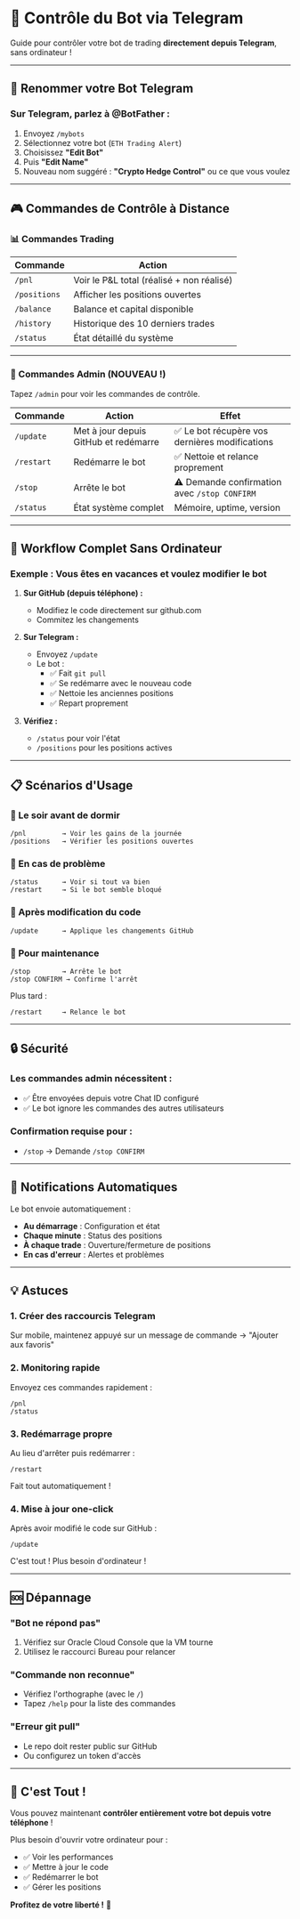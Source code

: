 # 🤖 Contrôle du Bot via Telegram

Guide pour contrôler votre bot de trading **directement depuis Telegram**, sans ordinateur !

---

## 📱 Renommer votre Bot Telegram

### Sur Telegram, parlez à @BotFather :

1. Envoyez `/mybots`
2. Sélectionnez votre bot (`ETH Trading Alert`)
3. Choisissez **"Edit Bot"**
4. Puis **"Edit Name"**
5. Nouveau nom suggéré : **"Crypto Hedge Control"** ou ce que vous voulez

---

## 🎮 Commandes de Contrôle à Distance

### 📊 Commandes Trading

| Commande | Action |
|----------|--------|
| `/pnl` | Voir le P&L total (réalisé + non réalisé) |
| `/positions` | Afficher les positions ouvertes |
| `/balance` | Balance et capital disponible |
| `/history` | Historique des 10 derniers trades |
| `/status` | État détaillé du système |

---

### 🔐 Commandes Admin (NOUVEAU !)

Tapez `/admin` pour voir les commandes de contrôle.

| Commande | Action | Effet |
|----------|--------|-------|
| `/update` | Met à jour depuis GitHub et redémarre | ✅ Le bot récupère vos dernières modifications |
| `/restart` | Redémarre le bot | ✅ Nettoie et relance proprement |
| `/stop` | Arrête le bot | ⚠️ Demande confirmation avec `/stop CONFIRM` |
| `/status` | État système complet | Mémoire, uptime, version |

---

## 🔄 Workflow Complet Sans Ordinateur

### Exemple : Vous êtes en vacances et voulez modifier le bot

1. **Sur GitHub (depuis téléphone) :**
   - Modifiez le code directement sur github.com
   - Commitez les changements

2. **Sur Telegram :**
   - Envoyez `/update`
   - Le bot :
     - ✅ Fait `git pull`
     - ✅ Se redémarre avec le nouveau code
     - ✅ Nettoie les anciennes positions
     - ✅ Repart proprement

3. **Vérifiez :**
   - `/status` pour voir l'état
   - `/positions` pour les positions actives

---

## 📋 Scénarios d'Usage

### 🌙 Le soir avant de dormir

```
/pnl         → Voir les gains de la journée
/positions   → Vérifier les positions ouvertes
```

### 🚨 En cas de problème

```
/status      → Voir si tout va bien
/restart     → Si le bot semble bloqué
```

### 🔄 Après modification du code

```
/update      → Applique les changements GitHub
```

### 🛑 Pour maintenance

```
/stop        → Arrête le bot
/stop CONFIRM → Confirme l'arrêt
```

Plus tard :
```
/restart     → Relance le bot
```

---

## 🔒 Sécurité

### Les commandes admin nécessitent :
- ✅ Être envoyées depuis votre Chat ID configuré
- ✅ Le bot ignore les commandes des autres utilisateurs

### Confirmation requise pour :
- `/stop` → Demande `/stop CONFIRM`

---

## 📲 Notifications Automatiques

Le bot envoie automatiquement :

- **Au démarrage** : Configuration et état
- **Chaque minute** : Status des positions
- **À chaque trade** : Ouverture/fermeture de positions
- **En cas d'erreur** : Alertes et problèmes

---

## 💡 Astuces

### 1. Créer des raccourcis Telegram

Sur mobile, maintenez appuyé sur un message de commande → "Ajouter aux favoris"

### 2. Monitoring rapide

Envoyez ces commandes rapidement :
```
/pnl
/status
```

### 3. Redémarrage propre

Au lieu d'arrêter puis redémarrer :
```
/restart
```

Fait tout automatiquement !

### 4. Mise à jour one-click

Après avoir modifié le code sur GitHub :
```
/update
```

C'est tout ! Plus besoin d'ordinateur !

---

## 🆘 Dépannage

### "Bot ne répond pas"

1. Vérifiez sur Oracle Cloud Console que la VM tourne
2. Utilisez le raccourci Bureau pour relancer

### "Commande non reconnue"

- Vérifiez l'orthographe (avec le `/`)
- Tapez `/help` pour la liste des commandes

### "Erreur git pull"

- Le repo doit rester public sur GitHub
- Ou configurez un token d'accès

---

## 🎉 C'est Tout !

Vous pouvez maintenant **contrôler entièrement votre bot depuis votre téléphone** !

Plus besoin d'ouvrir votre ordinateur pour :
- ✅ Voir les performances
- ✅ Mettre à jour le code
- ✅ Redémarrer le bot
- ✅ Gérer les positions

**Profitez de votre liberté !** 🚀